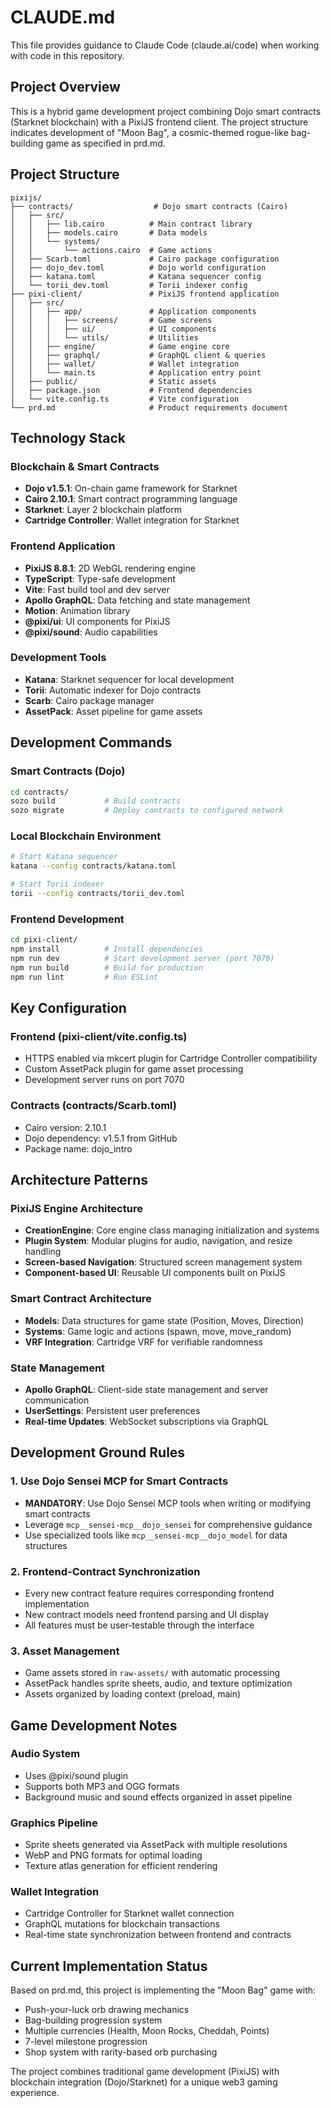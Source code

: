 # CLAUDE.md

This file provides guidance to Claude Code (claude.ai/code) when working with code in this repository.

## Project Overview

This is a hybrid game development project combining Dojo smart contracts (Starknet blockchain) with a PixiJS frontend client. The project structure indicates development of "Moon Bag", a cosmic-themed rogue-like bag-building game as specified in prd.md.

## Project Structure

```
pixijs/
├── contracts/                  # Dojo smart contracts (Cairo)
│   ├── src/
│   │   ├── lib.cairo          # Main contract library
│   │   ├── models.cairo       # Data models
│   │   └── systems/
│   │       └── actions.cairo  # Game actions
│   ├── Scarb.toml             # Cairo package configuration
│   ├── dojo_dev.toml          # Dojo world configuration
│   ├── katana.toml            # Katana sequencer config
│   └── torii_dev.toml         # Torii indexer config
├── pixi-client/               # PixiJS frontend application
│   ├── src/
│   │   ├── app/               # Application components
│   │   │   ├── screens/       # Game screens
│   │   │   ├── ui/            # UI components
│   │   │   └── utils/         # Utilities
│   │   ├── engine/            # Game engine core
│   │   ├── graphql/           # GraphQL client & queries
│   │   ├── wallet/            # Wallet integration
│   │   └── main.ts            # Application entry point
│   ├── public/                # Static assets
│   ├── package.json           # Frontend dependencies
│   └── vite.config.ts         # Vite configuration
└── prd.md                     # Product requirements document
```

## Technology Stack

### Blockchain & Smart Contracts
- **Dojo v1.5.1**: On-chain game framework for Starknet
- **Cairo 2.10.1**: Smart contract programming language
- **Starknet**: Layer 2 blockchain platform
- **Cartridge Controller**: Wallet integration for Starknet

### Frontend Application
- **PixiJS 8.8.1**: 2D WebGL rendering engine
- **TypeScript**: Type-safe development
- **Vite**: Fast build tool and dev server
- **Apollo GraphQL**: Data fetching and state management
- **Motion**: Animation library
- **@pixi/ui**: UI components for PixiJS
- **@pixi/sound**: Audio capabilities

### Development Tools
- **Katana**: Starknet sequencer for local development
- **Torii**: Automatic indexer for Dojo contracts
- **Scarb**: Cairo package manager
- **AssetPack**: Asset pipeline for game assets

## Development Commands

### Smart Contracts (Dojo)
```bash
cd contracts/
sozo build           # Build contracts
sozo migrate         # Deploy contracts to configured network
```

### Local Blockchain Environment
```bash
# Start Katana sequencer
katana --config contracts/katana.toml

# Start Torii indexer  
torii --config contracts/torii_dev.toml
```

### Frontend Development
```bash
cd pixi-client/
npm install          # Install dependencies
npm run dev          # Start development server (port 7070)
npm run build        # Build for production
npm run lint         # Run ESLint
```

## Key Configuration

### Frontend (pixi-client/vite.config.ts)
- HTTPS enabled via mkcert plugin for Cartridge Controller compatibility
- Custom AssetPack plugin for game asset processing
- Development server runs on port 7070

### Contracts (contracts/Scarb.toml)
- Cairo version: 2.10.1
- Dojo dependency: v1.5.1 from GitHub
- Package name: dojo_intro

## Architecture Patterns

### PixiJS Engine Architecture
- **CreationEngine**: Core engine class managing initialization and systems
- **Plugin System**: Modular plugins for audio, navigation, and resize handling
- **Screen-based Navigation**: Structured screen management system
- **Component-based UI**: Reusable UI components built on PixiJS

### Smart Contract Architecture
- **Models**: Data structures for game state (Position, Moves, Direction)
- **Systems**: Game logic and actions (spawn, move, move_random)
- **VRF Integration**: Cartridge VRF for verifiable randomness

### State Management
- **Apollo GraphQL**: Client-side state management and server communication
- **UserSettings**: Persistent user preferences
- **Real-time Updates**: WebSocket subscriptions via GraphQL

## Development Ground Rules

### 1. Use Dojo Sensei MCP for Smart Contracts
- **MANDATORY**: Use Dojo Sensei MCP tools when writing or modifying smart contracts
- Leverage `mcp__sensei-mcp__dojo_sensei` for comprehensive guidance
- Use specialized tools like `mcp__sensei-mcp__dojo_model` for data structures

### 2. Frontend-Contract Synchronization
- Every new contract feature requires corresponding frontend implementation
- New contract models need frontend parsing and UI display
- All features must be user-testable through the interface

### 3. Asset Management
- Game assets stored in `raw-assets/` with automatic processing
- AssetPack handles sprite sheets, audio, and texture optimization
- Assets organized by loading context (preload, main)

## Game Development Notes

### Audio System
- Uses @pixi/sound plugin
- Supports both MP3 and OGG formats
- Background music and sound effects organized in asset pipeline

### Graphics Pipeline
- Sprite sheets generated via AssetPack with multiple resolutions
- WebP and PNG formats for optimal loading
- Texture atlas generation for efficient rendering

### Wallet Integration
- Cartridge Controller for Starknet wallet connection
- GraphQL mutations for blockchain transactions
- Real-time state synchronization between frontend and contracts

## Current Implementation Status

Based on prd.md, this project is implementing the "Moon Bag" game with:
- Push-your-luck orb drawing mechanics
- Bag-building progression system
- Multiple currencies (Health, Moon Rocks, Cheddah, Points)
- 7-level milestone progression
- Shop system with rarity-based orb purchasing

The project combines traditional game development (PixiJS) with blockchain integration (Dojo/Starknet) for a unique web3 gaming experience.